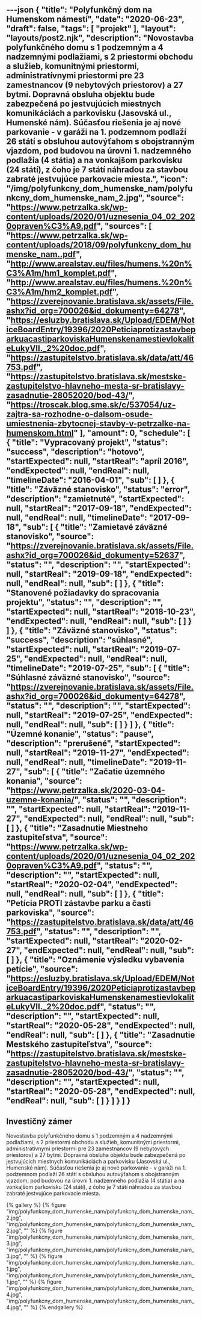 ---json
{
   "title": "Polyfunkčný dom na Humenskom námestí",
   "date": "2020-06-23",
   "draft": false,
   "tags": [
      "projekt"
   ],
   "layout": "layouts/post2.njk",
   "description": "Novostavba polyfunkčného domu s 1 podzemným a 4 nadzemnými podlažiami, s 2 priestormi obchodu a služieb, komunitnými priestormi, administratívnymi priestormi pre 23 zamestnancov (9 nebytových priestorov) a 27 bytmi. Dopravná obsluha objektu bude zabezpečená po jestvujúcich miestnych komunikáciách a parkovisku (Jasovská ul., Humenské nám). Súčasťou riešenia je aj nové parkovanie - v garáži na 1. podzemnom podlaží 26 státí s obsluhou autovýťahom s obojstranným vjazdom, pod budovou na úrovni 1. nadzemného podlažia (4 státia) a na vonkajšom parkovisku (24 státí), z čoho je 7 státí náhradou za stavbou zabraté jestvujúce parkovacie miesta.",
   "icon": "/img/polyfunkcny_dom_humenske_nam/polyfunkcny_dom_humenske_nam_2.jpg",
   "source": "https://www.petrzalka.sk/wp-content/uploads/2020/01/uznesenia_04_02_2020opraven%C3%A9.pdf",
   "sources": [
      "https://www.petrzalka.sk/wp-content/uploads/2018/09/polyfunkcny_dom_humenske_nam..pdf",
      "http://www.arealstav.eu/files/humens.%20n%C3%A1m/hm1_komplet.pdf",
      "http://www.arealstav.eu/files/humens.%20n%C3%A1m/hm2_komplet.pdf",
      "https://zverejnovanie.bratislava.sk/assets/File.ashx?id_org=700026&id_dokumenty=64278",
      "https://esluzby.bratislava.sk/Upload/EDEM/NoticeBoardEntry/19396/2020PeticiaprotizastavbeparkuacastiparkoviskaHumenskenamestievlokaliteLukyVII._2%20doc.pdf",
      "https://zastupitelstvo.bratislava.sk/data/att/46753.pdf",
      "https://zastupitelstvo.bratislava.sk/mestske-zastupitelstvo-hlavneho-mesta-sr-bratislavy-zasadnutie-28052020/bod-43/",
      "https://troscak.blog.sme.sk/c/537054/uz-zajtra-sa-rozhodne-o-dalsom-osude-umiestnenia-zbytocnej-stavby-v-petrzalke-na-humenskom.html"
   ],
   "amount": 0,
   "schedule": [
      {
         "title": "Vypracovaný projekt",
         "status": "success",
         "description": "hotovo",
         "startExpected": null,
         "startReal": "apríl 2016",
         "endExpected": null,
         "endReal": null,
         "timelineDate": "2016-04-01",
         "sub": [  ]
      },
      {
         "title": "Záväzné stanovisko",
         "status": "error",
         "description": "zamietnuté",
         "startExpected": null,
         "startReal": "2017-09-18",
         "endExpected": null,
         "endReal": null,
         "timelineDate": "2017-09-18",
         "sub": [ 
            {
               "title": "Zamietavé záväzné stanovisko",
               "source": "https://zverejnovanie.bratislava.sk/assets/File.ashx?id_org=700026&id_dokumenty=52637",
               "status": "",
               "description": "",
               "startExpected": null,
               "startReal": "2019-09-18",
               "endExpected": null,
               "endReal": null,
               "sub": [  ]
            },
            {
               "title": "Stanovené požiadavky do spracovania projektu",
               "status": "",
               "description": "",
               "startExpected": null,
               "startReal": "2018-10-23",
               "endExpected": null,
               "endReal": null,
               "sub": [  ]
            }
          ]
      },
      {
         "title": "Záväzné stanovisko",
         "status": "success",
         "description": "súhlasné",
         "startExpected": null,
         "startReal": "2019-07-25",
         "endExpected": null,
         "endReal": null,
         "timelineDate": "2019-07-25",
         "sub": [ 
            {
               "title": "Súhlasné záväzné stanovisko",
               "source": "https://zverejnovanie.bratislava.sk/assets/File.ashx?id_org=700026&id_dokumenty=64278",
               "status": "",
               "description": "",
               "startExpected": null,
               "startReal": "2019-07-25",
               "endExpected": null,
               "endReal": null,
               "sub": [  ]
            }
         ]
      },
      {
         "title": "Územné konanie",
         "status": "pause",
         "description": "prerušené",
         "startExpected": null,
         "startReal": "2019-11-27",
         "endExpected": null,
         "endReal": null,
         "timelineDate": "2019-11-27",
         "sub": [ 
            {
               "title": "Začatie územného konania",
               "source": "https://www.petrzalka.sk/2020-03-04-uzemne-konania/",
               "status": "",
               "description": "",
               "startExpected": null,
               "startReal": "2019-11-27",
               "endExpected": null,
               "endReal": null,
               "sub": [  ]
            },
            {
               "title": "Zasadnutie Miestneho zastupiteľstva",
               "source": "https://www.petrzalka.sk/wp-content/uploads/2020/01/uznesenia_04_02_2020opraven%C3%A9.pdf",
               "status": "",
               "description": "",
               "startExpected": null,
               "startReal": "2020-02-04",
               "endExpected": null,
               "endReal": null,
               "sub": [  ]
            },
            {
               "title": "Petícia PROTI zástavbe parku a časti parkoviska",
               "source": "https://zastupitelstvo.bratislava.sk/data/att/46753.pdf",
               "status": "",
               "description": "",
               "startExpected": null,
               "startReal": "2020-02-27",
               "endExpected": null,
               "endReal": null,
               "sub": [  ]
            },
            {
               "title": "Oznámenie výsledku vybavenia petície",
               "source": "https://esluzby.bratislava.sk/Upload/EDEM/NoticeBoardEntry/19396/2020PeticiaprotizastavbeparkuacastiparkoviskaHumenskenamestievlokaliteLukyVII._2%20doc.pdf",
               "status": "",
               "description": "",
               "startExpected": null,
               "startReal": "2020-05-28",
               "endExpected": null,
               "endReal": null,
               "sub": [  ]
            },
            {
               "title": "Zasadnutie Mestského zastupiteľstva",
               "source": "https://zastupitelstvo.bratislava.sk/mestske-zastupitelstvo-hlavneho-mesta-sr-bratislavy-zasadnutie-28052020/bod-43/",
               "status": "",
               "description": "",
               "startExpected": null,
               "startReal": "2020-05-28",
               "endExpected": null,
               "endReal": null,
               "sub": [  ]
            }
         ]
      }
   ]
}
---

## Investičný zámer
Novostavba polyfunkčného domu s 1 podzemným a 4 nadzemnými podlažiami, s 2 priestormi obchodu a služieb, komunitnými priestormi, administratívnymi priestormi pre 23 zamestnancov (9 nebytových priestorov) a 27 bytmi. Dopravná obsluha objektu bude zabezpečená po jestvujúcich miestnych komunikáciách a parkovisku (Jasovská ul., Humenské nám). Súčasťou riešenia je aj nové parkovanie - v garáži na 1. podzemnom podlaží 26 státí s obsluhou autovýťahom s obojstranným vjazdom, pod budovou na úrovni 1. nadzemného podlažia (4 státia) a na vonkajšom parkovisku (24 státí), z čoho je 7 státí náhradou za stavbou zabraté jestvujúce parkovacie miesta.

{% gallery %}
{% figure "img/polyfunkcny_dom_humenske_nam/polyfunkcny_dom_humenske_nam_2.jpg", "img/polyfunkcny_dom_humenske_nam/polyfunkcny_dom_humenske_nam_2.jpg", "" %}
{% figure "img/polyfunkcny_dom_humenske_nam/polyfunkcny_dom_humenske_nam_3.jpg", "img/polyfunkcny_dom_humenske_nam/polyfunkcny_dom_humenske_nam_3.jpg", "" %}
{% figure "img/polyfunkcny_dom_humenske_nam/polyfunkcny_dom_humenske_nam_1.jpg", "img/polyfunkcny_dom_humenske_nam/polyfunkcny_dom_humenske_nam_1.jpg", "" %}
{% figure "img/polyfunkcny_dom_humenske_nam/polyfunkcny_dom_humenske_nam_4.jpg", "img/polyfunkcny_dom_humenske_nam/polyfunkcny_dom_humenske_nam_4.jpg", "" %}
{% endgallery %}
